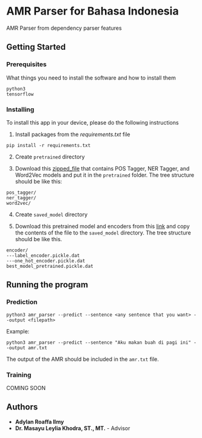 # AMR Parser for Bahasa Indonesia

AMR Parser from dependency parser features

## Getting Started

### Prerequisites

What things you need to install the software and how to install them

```
python3 
tensorflow
```

### Installing

To install this app in your device, please do the following instructions

1. Install packages from the *requirements.txt* file

```
pip install -r requirements.txt
```

2. Create `pretrained` directory

3. Download this [zipped_file](https://drive.google.com/file/d/1-aOwaGox1GSEbdcCDl683pV4M3-HQJG6/view?usp=sharing) that contains POS Tagger, NER Tagger, and Word2Vec models and put it in the `pretrained` folder. The tree structure should be like this:

```
pos_tagger/
ner_tagger/
word2vec/

```
4. Create `saved_model` directory

5. Download this pretrained model and encoders from this [link](https://drive.google.com/file/d/1J0HPnVe12DFDgmq886YlbDDlveQp1l7a/view?usp=sharing) and copy the contents of the file to the `saved_model` directory. The tree structure should be like this.

```
encoder/ 
---label_encoder.pickle.dat
---one_hot_encoder.pickle.dat
best_model_pretrained.pickle.dat
```


## Running the program

### Prediction

```
python3 amr_parser --predict --sentence <any sentence that you want> --output <filepath>
```

Example:
```
python3 amr_parser --predict --sentence "Aku makan buah di pagi ini" --output amr.txt
```

The output of the AMR should be included in the `amr.txt` file.

### Training 

COMING SOON

## Authors

* **Adylan Roaffa Ilmy** 
* **Dr. Masayu Leylia Khodra, ST., MT.** - Advisor 


